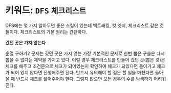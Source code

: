 # 키워드: `DFS` `체크리스트`
DFS에는 몇 가지 알아두면 좋은 스킬이 있는데 백트래킹, 컷 엣지, 체크리스트 같은 것들이다.
체크리스트의 기본 원리는 간단하다.
<br>

**갔던 곳은 가지 않는다**
<br>

순열 구하기2 문제는 갔던 곳은 가지 않는 가장 기본적인 문제로 한번 뽑은 구슬은 다시 뽑을 수 없다는 제약을 가지고 있다. 
이럴 경우 체크리스트를 만들어 갔던 곳(뽑은 것)은 체크를 해주고 조건문으로 체크가 되어있는지 확인하여 체크가 되있다면 돌아가고 체크가 되어 있지 않다면 진행해주면 된다. 
반드시 유의해야 할 점은 할 일을 마쳤다면 돌아올 때 반드시 체크를 풀어주어야 한다. 그렇지 않으면 모든 경우의 수를 탐색하기 어려워 진다.